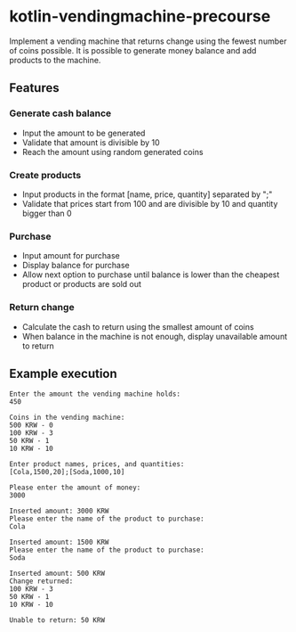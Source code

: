 # kotlin-vendingmachine-precourse

Implement a vending machine that returns change using the fewest number of coins possible.
It is possible to generate money balance and add products to the machine.

## Features

### Generate cash balance

- Input the amount to be generated
- Validate that amount is divisible by 10
- Reach the amount using random generated coins

### Create products

- Input products in the format [name, price, quantity] separated by ";"
- Validate that prices start from 100 and are divisible by 10 and quantity bigger than 0

### Purchase

- Input amount for purchase
- Display balance for purchase
- Allow next option to purchase until balance is lower than the cheapest product or products are sold out

### Return change

- Calculate the cash to return using the smallest amount of coins
- When balance in the machine is not enough, display unavailable amount to return

## Example execution

```
Enter the amount the vending machine holds:
450

Coins in the vending machine:
500 KRW - 0
100 KRW - 3
50 KRW - 1
10 KRW - 10

Enter product names, prices, and quantities:
[Cola,1500,20];[Soda,1000,10]

Please enter the amount of money:
3000

Inserted amount: 3000 KRW
Please enter the name of the product to purchase:
Cola

Inserted amount: 1500 KRW
Please enter the name of the product to purchase:
Soda

Inserted amount: 500 KRW
Change returned:
100 KRW - 3
50 KRW - 1
10 KRW - 10

Unable to return: 50 KRW
```